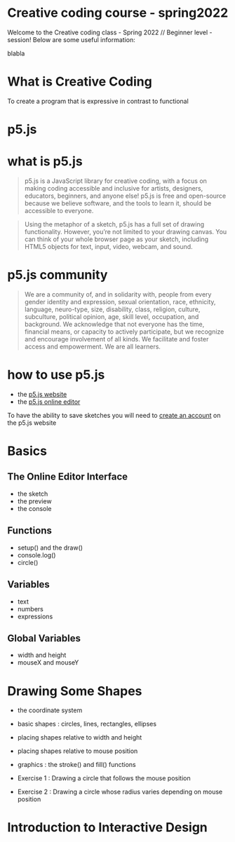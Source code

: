 # Creative coding course - spring2022
Welcome to the Creative coding class - Spring 2022 // Beginner level - session! Below are some useful information:

blabla


# What is Creative Coding

To create a program that is expressive in contrast to functional

# p5.js

# what is p5.js

> p5.js is a JavaScript library for creative coding, with a focus on making coding accessible and inclusive for artists, designers, educators, beginners, and anyone else! p5.js is free and open-source because we believe software, and the tools to learn it, should be accessible to everyone.

> Using the metaphor of a sketch, p5.js has a full set of drawing functionality. However, you’re not limited to your drawing canvas. You can think of your whole browser page as your sketch, including HTML5 objects for text, input, video, webcam, and sound.

# p5.js community

>We are a community of, and in solidarity with, people from every gender identity and expression, sexual orientation, race, ethnicity, language, neuro-type, size, disability, class, religion, culture, subculture, political opinion, age, skill level, occupation, and background. We acknowledge that not everyone has the time, financial means, or capacity to actively participate, but we recognize and encourage involvement of all kinds. We facilitate and foster access and empowerment. We are all learners.

# how to use p5.js

- the [p5.js website](https://p5js.org/)
- the [p5.js online editor](https://editor.p5js.org/)

To have the ability to save sketches you will need to [create an account](https://editor.p5js.org/signup) on the p5.js website

# Basics

## The Online Editor Interface

- the sketch
- the preview
- the console

## Functions

- setup() and the draw()
- console.log()
- circle()

## Variables

- text
- numbers
- expressions

## Global Variables

- width and height
- mouseX and mouseY

# Drawing Some Shapes

- the coordinate system
- basic shapes : circles, lines, rectangles, ellipses
- placing shapes relative to width and height
- placing shapes relative to mouse position
- graphics : the stroke() and fill() functions

- Exercise 1 : Drawing a circle that follows the mouse position
- Exercise 2 : Drawing a circle whose radius varies depending on mouse position

# Introduction to Interactive Design

##
